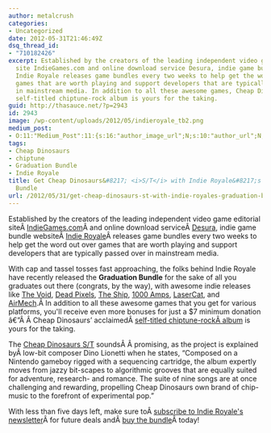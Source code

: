 ```yaml
---
author: metalcrush
categories:
- Uncategorized
date: 2012-05-31T21:46:49Z
dsq_thread_id:
- "710182426"
excerpt: Established by the creators of the leading independent video game editorial
  site IndieGames.com and online download service Desura, indie game bundle website
  Indie Royale releases game bundles every two weeks to help get the word out over
  games that are worth playing and support developers that are typically passed over
  in mainstream media. In addition to all these awesome games, Cheap Dinosaurs' acclaimed
  self-titled chiptune-rock album is yours for the taking.
guid: http://thasauce.net/?p=2943
id: 2943
image: /wp-content/uploads/2012/05/indieroyale_tb2.png
medium_post:
- O:11:"Medium_Post":11:{s:16:"author_image_url";N;s:10:"author_url";N;s:11:"byline_name";N;s:12:"byline_email";N;s:10:"cross_link";N;s:2:"id";N;s:21:"follower_notification";N;s:7:"license";N;s:14:"publication_id";N;s:6:"status";N;s:3:"url";N;}
tags:
- Cheap Dinosaurs
- chiptune
- Graduation Bundle
- Indie Royale
title: Get Cheap Dinosaurs&#8217; <i>S/T</i> with Indie Royale&#8217;s Graduation
  Bundle
url: /2012/05/31/get-cheap-dinosaurs-st-with-indie-royales-graduation-bundle/
---
```


<center>
</center>


  
Established by the creators of the leading independent video game editorial siteÂ <a href="http://www.indiegames.com/" target="_blank" rel="nofollow">IndieGames.com</a>Â and online download serviceÂ <a href="http://www.desura.com/" rel="nofollow">Desura</a>, indie game bundle websiteÂ <a href="http://www.indieroyale.com/" rel="nofollow">Indie Royale</a>Â releases game bundles every two weeks to help get the word out over games that are worth playing and support developers that are typically passed over in mainstream media.

With cap and tassel tosses fast approaching, the folks behind Indie Royale have recently released the **Graduation Bundle** for the sake of all you graduates out there (congrats, by the way), with awesome indie releases like [The Void](http://www.tension-game.com/), [Dead Pixels](http://deadpixelsthegame.com/), [The Ship](http://blazinggriffin.com/theship/), [1000 Amps,](http://www.theoddmanout.net/1000amps/) [LaserCat](http://www.monsterjail.com/), and [AirMech](https://www.carbongames.com/chrome.html).Â In addition to all these awesome games that you get for various platforms, you'll receive even more bonuses for just a $7 minimum donation â€”Â Â Cheap Dinosaurs&#8217; acclaimedÂ <a href="http://store.datagarden.org/album/cheap-dinosaurs" target="_blank">self-titled chiptune-rock</a>[Â album](http://store.datagarden.org/album/cheap-dinosaurs) is yours for the taking.

The [Cheap Dinosaurs S/T](http://store.datagarden.org/album/cheap-dinosaurs) soundsÂ Â promising, as the project is explained byÂ low-bit composer Dino Lionetti when he states, &#8220;Composed on a Nintendo gameboy rigged with a sequencing cartridge, the album expertly moves from jazzy bit-scapes to algorithmic grooves that are equally suited for adventure, research- and romance. The suite of nine songs are at once challenging and rewarding, propelling Cheap Dinosaurs own brand of chip-music to the forefront of experimental pop.&#8221;

With less than five days left, make sure toÂ <a href="http://www.indieroyale.com/#newsletter" rel="nofollow">subscribe to Indie Royale's newslette</a><a href="http://www.indieroyale.com/#newsletter" rel="nofollow">r</a>Â for future deals andÂ <a href="http://www.indieroyale.com/" rel="nofollow">buy the bundle</a>Â today!